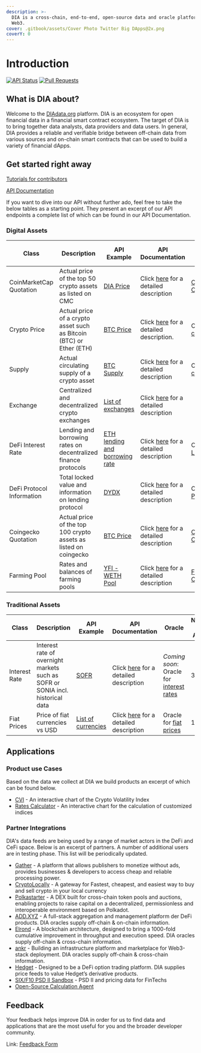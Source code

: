 ```yaml
---
description: >-
  DIA is a cross-chain, end-to-end, open-source data and oracle platform for
  Web3.
cover: .gitbook/assets/Cover Photo Twitter Big DApps@2x.png
coverY: 0
---
```


# Introduction

[![API Status](https://badgen.net/uptime-robot/status/m784441379-1bdbacd4cd81bf46c13bdb1f?label=API)](https://docs.diadata.org/api/docs/api) [![Pull Requests](https://badgen.net/github/prs/diadata-org/diadata?label=Pull%20Requests)](https://github.com/diadata-org/diadata/pulls)

## What is DIA about?

Welcome to the [DIAdata.org](https://diadata.org) platform. DIA is an ecosystem for open financial data in a financial smart contract ecosystem. The target of DIA is to bring together data analysts, data providers and data users. In general, DIA provides a reliable and verifiable bridge between off-chain data from various sources and on-chain smart contracts that can be used to build a variety of financial dApps.

## Get started right away

[Tutorials for contributors](https://docs.diadata.org/documentation/tutorials)

[API Documentation](https://docs.diadata.org/documentation/api-1)

If you want to dive into our API without further ado, feel free to take the below tables as a starting point. They present an excerpt of our API endpoints  a complete list of which can be found in our API Documentation.&#x20;

### Digital Assets

| Class                     | Description                                                         | API Example                                                                           | API Documentation                                                                                                         | Oracle                                                                                                                 | Number of Assets |
| ------------------------- | ------------------------------------------------------------------- | ------------------------------------------------------------------------------------- | ------------------------------------------------------------------------------------------------------------------------- | ---------------------------------------------------------------------------------------------------------------------- | ---------------- |
| CoinMarketCap Quotation   | Actual price of the top 50 crypto assets as listed on CMC           | [DIA Price](https://api.diadata.org/v1/foreignQuotation/CoinMarketCap/DIA)            | Click [here](https://docs.diadata.org/documentation/api-1/api-endpoints#guest-quotation) for a detailed description       | [CoinMarketCap Oracle](https://bscscan.com/address/0xbafee71d40babc12a3d0b2b8937ee62d3a070835)                         | 50               |
| Crypto Price              | Actual price of a crypto asset such as Bitcoin (BTC) or Ether (ETH) | [BTC Price](https://api.diadata.org/v1/quotation/BTC)                                 | Click [here](https://docs.diadata.org/documentation/api-1/api-endpoints#quotation) for a detailed description.            | Oracle for [crypto assets](https://docs.diadata.org/documentation/oracle-documentation/crypto-assets)                  | \~800            |
| Supply                    | Actual circulating supply of a crypto asset                         | [BTC Supply](https://api.diadata.org/v1/supply/BTC)                                   | Click [here](https://docs.diadata.org/documentation/api-1/api-endpoints#supply) for a detailed description                | Oracle for [crypto assets](https://docs.diadata.org/documentation/oracle-documentation/crypto-assets)                  | \~150            |
| Exchange                  | Centralized and decentralized crypto exchanges                      | [List of exchanges](https://api.diadata.org/v1/exchanges)                             | Click [here](https://docs.diadata.org/documentation/api-1/api-endpoints#exchanges) for a detailed description             |                                                                                                                        | 28               |
| DeFi Interest Rate        | Lending and borrowing rates on decentralized finance protocols      | [ETH lending and borrowing rate](https://api.diadata.org/v1/defiLendingRate/DYDX/ETH) | Click [here](https://docs.diadata.org/documentation/api-1/api-endpoints#defi-interest-rate) for a detailed description    | Oracle for [DeFi Lending](https://docs.diadata.org/documentation/oracle-documentation/defi-protocol-rates-and-states)  | >30              |
| DeFi Protocol Information | Total locked value and information on lending protocol              | [DYDX](https://api.diadata.org/v1/defiLendingState/DYDX)                              | Click [here](https://docs.diadata.org/documentation/api-1/api-endpoints#defi-lending-protocol) for a detailed description | Oracle for [DeFi Protocol](https://docs.diadata.org/documentation/oracle-documentation/defi-protocol-rates-and-states) | 10               |
| Coingecko Quotation       | Actual price of the top 100 crypto assets as listed on coingecko    | [BTC Price](https://api.diadata.org/v1/foreignQuotation/Coingecko/BTC)                | Click [here](https://docs.diadata.org/documentation/api-1/api-endpoints#guest-quotation) for a detailed description       | [Coingecko Oracle](https://docs.diadata.org/documentation/oracle-documentation/guest-quotations)                       | 100              |
| Farming Pool              | Rates and balances of farming pools                                 | [YFI - WETH Pool](https://api.diadata.org/v1/FarmingPoolData/YFI/WETH)                | Click [here](https://docs.diadata.org/documentation/api-1/api-endpoints#farming-pool-data) for a detailed description     | [Farming Pool Oracle](https://docs.diadata.org/documentation/oracle-documentation/farming-pools)                       | 3000             |

### Traditional Assets

| Class         | Description                                                                    | API Example                                                     | API Documentation                                                                                                                | Oracle                                                                                                                            | Number of Assets |
| ------------- | ------------------------------------------------------------------------------ | --------------------------------------------------------------- | -------------------------------------------------------------------------------------------------------------------------------- | --------------------------------------------------------------------------------------------------------------------------------- | ---------------- |
| Interest Rate | Interest rate of overnight markets such as SOFR or SONIA incl. historical data | [SOFR](https://api.diadata.org/v1/interestrate/SOFR/2020-08-03) | Click [here](https://docs.diadata.org/documentation/api-1/api-endpoints#interest-rate) for a detailed description                | _Coming soon_: Oracle for [interest rates](https://docs.diadata.org/documentation/methodology/traditional-assets/overnight-rates) | 3                |
| Fiat Prices   | Price of fiat currencies vs USD                                                | [List of currencies](https://api.diadata.org/v1/fiatQuotations) | Click [here](https://docs.diadata.org/documentation/api-1/api-endpoints#fiat-currency-exchange-rates) for a detailed description | Oracle for [fiat prices](https://docs.diadata.org/documentation/oracle-documentation/fiat-prices)                                 | 10               |

## Applications

### Product use Cases

Based on the data we collect at DIA we build products an excerpt of which can be found below.

* [CVI](https://diadata.org/crypto-volatility-index/) - An interactive chart of the Crypto Volatility Index
* [Rates Calculator](https://diadata.org/compounded-rates-calculator/) - An interactive chart for the calculation of customized indices

### Partner Integrations

DIA's data feeds are being used by a range of market actors in the DeFi and CeFi space. Below is an excerpt of partners. A number of additional users are in testing phase. This list will be periodically updated.

* [Gather](https://gather.network) - A platform that allows publishers to monetize without ads, provides businesses & developers to access cheap and reliable processing power.
* [CryptoLocally](https://cryptolocally.com/en) - A gateway for Fastest, cheapest, and easiest way to buy and sell crypto in your local currency
* [Polkastarter](https://www.polkastarter.com) - A DEX built for cross-chain token pools and auctions, enabling projects to raise capital on a decentralized, permissionless and interoperable environment based on Polkadot.
* [ADD.XYZ](https://add.xyz) - A full-stack aggregation and management platform der DeFi products.  DIA oracles supply off-chain & on-chain information.
* [Elrond](https://elrond.com) - A blockchain architecture, designed to bring a 1000-fold cumulative improvement in throughput and execution speed. DIA oracles supply off-chain & cross-chain information.
* [ankr](https://www.ankr.com) - Building an infrastructure platform and marketplace for Web3-stack deployment. DIA oracles supply off-chain & cross-chain information.
* [Hedget](https://www.hedget.com) - Designed to be a DeFi option trading platform. DIA supplies price feeds to value Hedget’s derivative products.
* [SIX/F10 PSD II Sandbox](https://f10-sandbox-portal.apps.ndgit.com/#/apis) - PSD II and pricing data for FinTechs
* [Open-Source Calculation Agent](https://blockstate.com/decentral-calculation-agent/)

## **Feedback**

Your feedback helps improve DIA in order for us to find data and applications that are the most useful for you and the broader developer community.

Link: [Feedback Form](https://docs.google.com/forms/d/e/1FAIpQLSePxDwbEURjes4nw8GUzaT-XfYttRw\_6F2xAR607FKACsn7ew/viewform)
